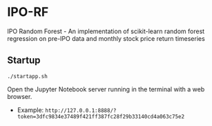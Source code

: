 # IPO-RF
IPO Random Forest - An implementation of scikit-learn random forest regression on pre-IPO data and monthly stock price return timeseries

## Startup

`./startapp.sh`

Open the Jupyter Notebook server running in the terminal with a web browser.
* Example: `http://127.0.0.1:8888/?token=3dfc9834e37489f421ff387fc28f29b33140cd4a063c75e2`